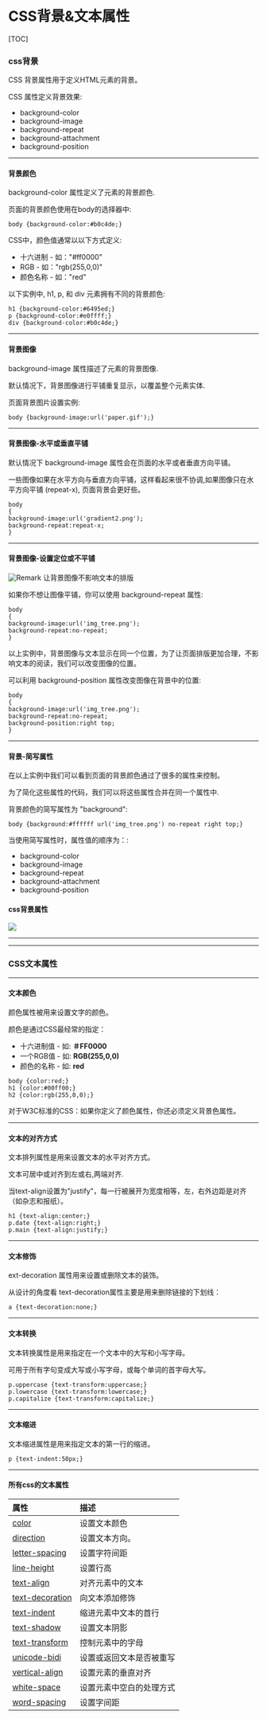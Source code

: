 # CSS背景&文本属性

[TOC]

### css背景

CSS 背景属性用于定义HTML元素的背景。

CSS 属性定义背景效果:

- background-color
- background-image
- background-repeat
- background-attachment
- background-position

****

#### 背景颜色

background-color 属性定义了元素的背景颜色.

页面的背景颜色使用在body的选择器中:

```
body {background-color:#b0c4de;}
```

CSS中，颜色值通常以以下方式定义:

- 十六进制 - 如："#ff0000"
- RGB - 如："rgb(255,0,0)"
- 颜色名称 - 如："red"

以下实例中, h1, p, 和 div 元素拥有不同的背景颜色:

```
h1 {background-color:#6495ed;}
p {background-color:#e0ffff;}
div {background-color:#b0c4de;}
```

****

#### 背景图像

background-image 属性描述了元素的背景图像.

默认情况下，背景图像进行平铺重复显示，以覆盖整个元素实体.

页面背景图片设置实例:

```
body {background-image:url('paper.gif');}
```

****

#### 背景图像-水平或垂直平铺

默认情况下 background-image 属性会在页面的水平或者垂直方向平铺。

一些图像如果在水平方向与垂直方向平铺，这样看起来很不协调,如果图像只在水平方向平铺 (repeat-x), 页面背景会更好些。

```
body
{
background-image:url('gradient2.png');
background-repeat:repeat-x;
}
```

****

#### 背景图像-设置定位或不平铺

![Remark](https://www.runoob.com/images/lamp.gif) 让背景图像不影响文本的排版

如果你不想让图像平铺，你可以使用 background-repeat 属性:

```
body
{
background-image:url('img_tree.png');
background-repeat:no-repeat;
}
```

以上实例中，背景图像与文本显示在同一个位置，为了让页面排版更加合理，不影响文本的阅读，我们可以改变图像的位置。

可以利用 background-position 属性改变图像在背景中的位置:

```
body
{
background-image:url('img_tree.png');
background-repeat:no-repeat;
background-position:right top;
}
```

****

#### 背景-简写属性

在以上实例中我们可以看到页面的背景颜色通过了很多的属性来控制。

为了简化这些属性的代码，我们可以将这些属性合并在同一个属性中.

背景颜色的简写属性为 "background":

```
body {background:#ffffff url('img_tree.png') no-repeat right top;}
```

当使用简写属性时，属性值的顺序为：:

- background-color
- background-image
- background-repeat
- background-attachment
- background-position

#### css背景属性

![](D:\VsCodeWorkSpace\LearningRecord\前端学习记录\src\css背景属性.png)



****

****

### CSS文本属性

****

#### 文本颜色

颜色属性被用来设置文字的颜色。

颜色是通过CSS最经常的指定：

- 十六进制值 - 如: **＃FF0000**
- 一个RGB值 - 如: **RGB(255,0,0)**
- 颜色的名称 - 如: **red**

```
body {color:red;}
h1 {color:#00ff00;}
h2 {color:rgb(255,0,0);}
```

 对于W3C标准的CSS：如果你定义了颜色属性，你还必须定义背景色属性。

****

#### 文本的对齐方式

文本排列属性是用来设置文本的水平对齐方式。

文本可居中或对齐到左或右,两端对齐.

当text-align设置为"justify"，每一行被展开为宽度相等，左，右外边距是对齐（如杂志和报纸）。

```
h1 {text-align:center;}
p.date {text-align:right;}
p.main {text-align:justify;}
```

****

#### 文本修饰

ext-decoration 属性用来设置或删除文本的装饰。

从设计的角度看 text-decoration属性主要是用来删除链接的下划线：

```
a {text-decoration:none;}
```

****

#### 文本转换

文本转换属性是用来指定在一个文本中的大写和小写字母。

可用于所有字句变成大写或小写字母，或每个单词的首字母大写。

```
p.uppercase {text-transform:uppercase;}
p.lowercase {text-transform:lowercase;}
p.capitalize {text-transform:capitalize;}
```

****

#### 文本缩进

文本缩进属性是用来指定文本的第一行的缩进。

```
p {text-indent:50px;}
```

****

#### 所有css的文本属性

| 属性                                                         | 描述                     |
| :----------------------------------------------------------- | :----------------------- |
| [color](https://www.runoob.com/cssref/pr-text-color.html)    | 设置文本颜色             |
| [direction](https://www.runoob.com/cssref/pr-text-direction.html) | 设置文本方向。           |
| [letter-spacing](https://www.runoob.com/cssref/pr-text-letter-spacing.html) | 设置字符间距             |
| [line-height](https://www.runoob.com/cssref/pr-dim-line-height.html) | 设置行高                 |
| [text-align](https://www.runoob.com/cssref/pr-text-text-align.html) | 对齐元素中的文本         |
| [text-decoration](https://www.runoob.com/cssref/pr-text-text-decoration.html) | 向文本添加修饰           |
| [text-indent](https://www.runoob.com/cssref/pr-text-text-indent.html) | 缩进元素中文本的首行     |
| [text-shadow](https://www.runoob.com/cssref/css3-pr-text-shadow.html) | 设置文本阴影             |
| [text-transform](https://www.runoob.com/cssref/pr-text-text-transform.html) | 控制元素中的字母         |
| [unicode-bidi](https://www.runoob.com/cssref/pr-text-unicode-bidi.html) | 设置或返回文本是否被重写 |
| [vertical-align](https://www.runoob.com/cssref/pr-pos-vertical-align.html) | 设置元素的垂直对齐       |
| [white-space](https://www.runoob.com/cssref/pr-text-white-space.html) | 设置元素中空白的处理方式 |
| [word-spacing](https://www.runoob.com/cssref/pr-text-word-spacing.html) | 设置字间距               |